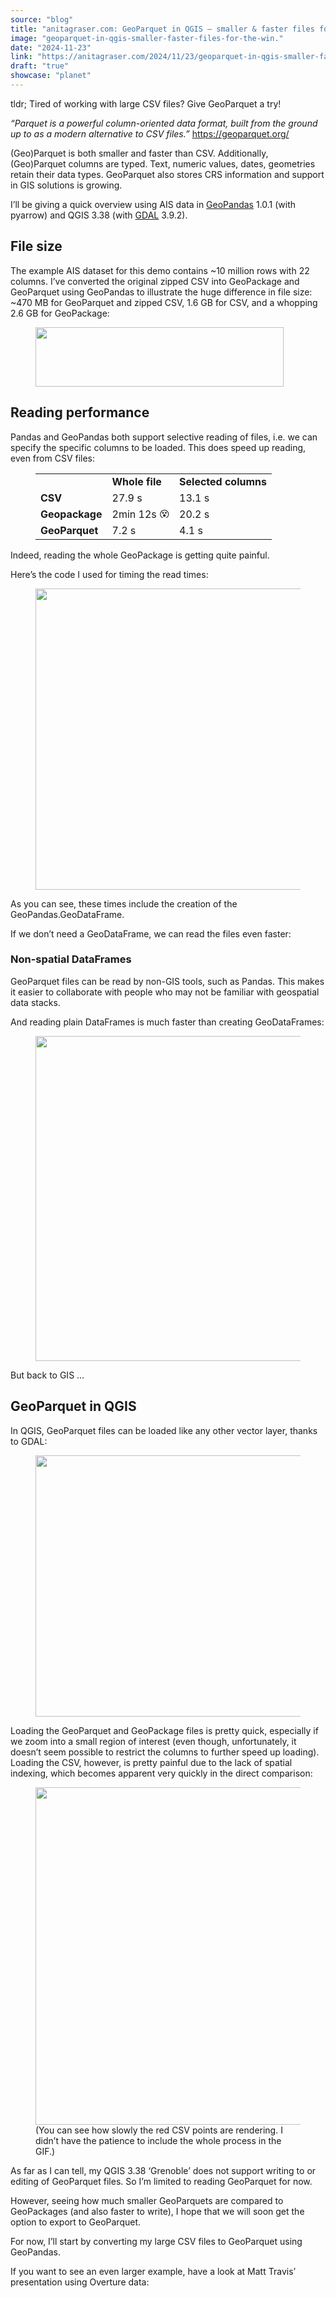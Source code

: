 ```yaml
---
source: "blog"
title: "anitagraser.com: GeoParquet in QGIS – smaller & faster files for the win!"
image: "geoparquet-in-qgis-smaller-faster-files-for-the-win."
date: "2024-11-23"
link: "https://anitagraser.com/2024/11/23/geoparquet-in-qgis-smaller-faster-files-for-the-win/"
draft: "true"
showcase: "planet"
---
```


<p>tldr; Tired of working with large CSV files? Give GeoParquet a try!</p>



<p><em>&#8220;Parquet is a powerful column-oriented data format, built from the ground up to as a modern alternative to CSV files.&#8221;</em> <a href="https://geoparquet.org/">https://geoparquet.org/</a></p>



<p>(Geo)Parquet is both smaller and faster than CSV. Additionally, (Geo)Parquet columns are typed. Text, numeric values, dates, geometries retain their data types. GeoParquet also stores CRS information and support in GIS solutions is growing.</p>



<p>I&#8217;ll be giving a quick overview using AIS data in <a href="https://geopandas.org/en/stable/docs/reference/api/geopandas.read_parquet.html">GeoPandas</a> 1.0.1 (with pyarrow) and QGIS 3.38 (with <a href="https://gdal.org/en/latest/drivers/vector/parquet.html#vector-parquet">GDAL</a> 3.9.2). </p>



<h2 class="wp-block-heading">File size</h2>



<p>The example AIS dataset for this demo contains ~10 million rows with 22 columns. I&#8217;ve converted the original zipped CSV into GeoPackage and GeoParquet using GeoPandas to illustrate the huge difference in file size: ~470 MB for GeoParquet and zipped CSV, 1.6 GB for CSV, and a whopping 2.6 GB for GeoPackage: </p>



<figure class="wp-block-image size-large"><img alt="" class="wp-image-9291" height="95" src="https://anitagraser.com/wp-content/uploads/2024/11/image-1.png?w=397" width="397" /></figure>



<h2 class="wp-block-heading">Reading performance</h2>



<p>Pandas and GeoPandas both support selective reading of files, i.e. we can specify the specific columns to be loaded. This does speed up reading, even from CSV files: </p>



<figure class="wp-block-table"><table class="has-fixed-layout"><tbody><tr><td></td><td class="has-text-align-right"><strong>Whole file</strong></td><td class="has-text-align-right"><strong>Selected columns</strong></td></tr><tr><td><strong>CSV</strong></td><td class="has-text-align-right">27.9 s</td><td class="has-text-align-right">13.1 s</td></tr><tr><td><strong>Geopackage</strong></td><td class="has-text-align-right">2min 12s <img alt="😵" class="wp-smiley" src="https://s0.wp.com/wp-content/mu-plugins/wpcom-smileys/twemoji/2/72x72/1f635.png" style="height: 1em;" /></td><td class="has-text-align-right">20.2 s</td></tr><tr><td><strong>GeoParquet</strong></td><td class="has-text-align-right">7.2 s</td><td class="has-text-align-right">4.1 s</td></tr></tbody></table></figure>



<p>Indeed, reading the whole GeoPackage is getting quite painful. </p>



<p>Here&#8217;s the code I used for timing the read times: </p>



<figure class="wp-block-image size-large"><a href="https://anitagraser.com/wp-content/uploads/2024/11/image-2.png"><img alt="" class="wp-image-9296" height="482" src="https://anitagraser.com/wp-content/uploads/2024/11/image-2.png?w=770" width="770" /></a></figure>



<p>As you can see, these times include the creation of the GeoPandas.GeoDataFrame. </p>



<p>If we don&#8217;t need a GeoDataFrame, we can read the files even faster: </p>



<h3 class="wp-block-heading">Non-spatial DataFrames</h3>



<p>GeoParquet files can be read by non-GIS tools, such as Pandas. This makes it easier to collaborate with people who may not be familiar with geospatial data stacks. </p>



<p>And reading plain DataFrames is much faster than creating GeoDataFrames: </p>



<figure class="wp-block-image size-large"><a href="https://anitagraser.com/wp-content/uploads/2024/11/image-3.png"><img alt="" class="wp-image-9298" height="520" src="https://anitagraser.com/wp-content/uploads/2024/11/image-3.png?w=743" width="743" /></a></figure>



<p>But back to GIS &#8230; </p>



<h2 class="wp-block-heading">GeoParquet in QGIS</h2>



<p>In QGIS, GeoParquet files can be loaded like any other vector layer, thanks to GDAL:</p>



<figure class="wp-block-image size-large"><a href="https://anitagraser.com/wp-content/uploads/2024/11/image-4.png"><img alt="" class="wp-image-9301" height="418" src="https://anitagraser.com/wp-content/uploads/2024/11/image-4.png?w=682" width="682" /></a></figure>



<p>Loading the GeoParquet and GeoPackage files is pretty quick, especially if we zoom into a small region of interest (even though, unfortunately, it doesn&#8217;t seem possible to restrict the columns to further speed up loading). Loading the CSV, however, is pretty painful due to the lack of spatial indexing, which becomes apparent very quickly in the direct comparison: </p>



<figure class="wp-block-image size-large"><a href="https://anitagraser.com/wp-content/uploads/2024/11/geoparquet.gif"><img alt="" class="wp-image-9305" height="540" src="https://anitagraser.com/wp-content/uploads/2024/11/geoparquet.gif?w=960" width="960" /></a><figcaption class="wp-element-caption">(You can see how slowly the red CSV points are rendering. I didn&#8217;t have the patience to include the whole process in the GIF.)</figcaption></figure>



<p>As far as I can tell, my QGIS 3.38 &#8216;Grenoble&#8217; does not support writing to or editing of GeoParquet files. So I&#8217;m limited to reading GeoParquet for now. </p>



<p>However, seeing how much smaller GeoParquets are compared to GeoPackages (and also faster to write), I hope that we will soon get the option to export to GeoParquet. </p>



<p>For now, I&#8217;ll start by converting my large CSV files to GeoParquet using GeoPandas. </p>



<p>If you want to see an even larger example, have a look at Matt Travis&#8217; presentation using Overture data: </p>



<figure class="wp-block-embed is-type-video is-provider-youtube wp-block-embed-youtube wp-embed-aspect-16-9 wp-has-aspect-ratio"><div class="wp-block-embed__wrapper">
<div class="embed-youtube"></div>
</div></figure>
